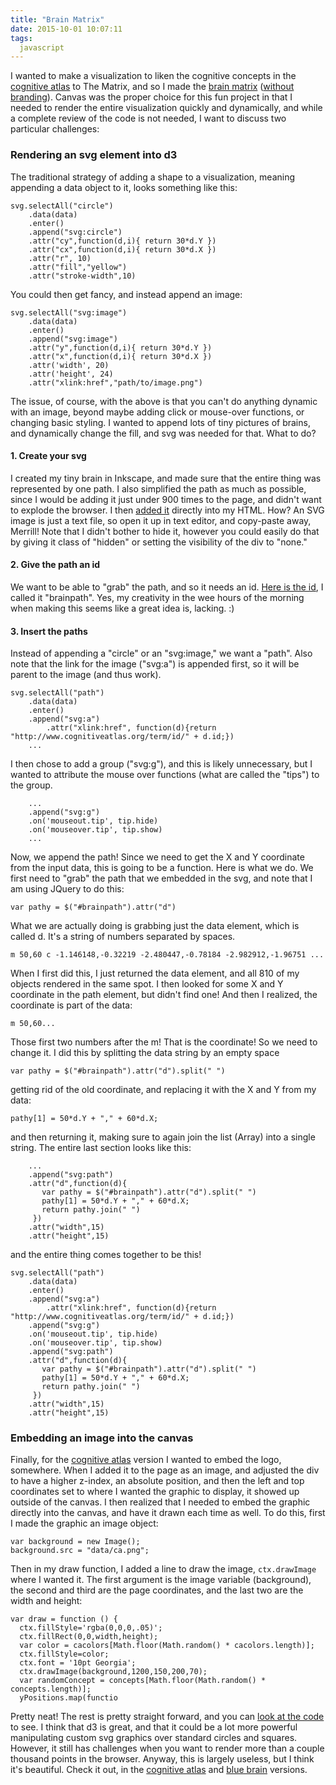 ```yaml
---
title: "Brain Matrix"
date: 2015-10-01 10:07:11
tags:
  javascript
---
```



I wanted to make a visualization to liken the cognitive concepts in the [cognitive atlas](http://www.cognitiveatlas.org) to The Matrix, and so I made the [brain matrix](http://vsoch.github.io/brain-matrix/ca.html) ([without branding](http://vsoch.github.io/brain-matrix)). Canvas was the proper choice for this fun project in that I needed to render the entire visualization quickly and dynamically, and while a complete review of the code is not needed, I want to discuss two particular challenges:


### Rendering an svg element into d3
The traditional strategy of adding a shape to a visualization, meaning appending a data object to it, looks something like this:

```
svg.selectAll("circle")
    .data(data)
    .enter()
    .append("svg:circle")
    .attr("cy",function(d,i){ return 30*d.Y })
    .attr("cx",function(d,i){ return 30*d.X })
    .attr("r", 10)
    .attr("fill","yellow")
    .attr("stroke-width",10)            
```

You could then get fancy, and instead append an image:

```
svg.selectAll("svg:image")
    .data(data)
    .enter()
    .append("svg:image")
    .attr("y",function(d,i){ return 30*d.Y })
    .attr("x",function(d,i){ return 30*d.X })
    .attr('width', 20)
    .attr('height', 24)
    .attr("xlink:href","path/to/image.png")
```

The issue, of course, with the above is that you can't do anything dynamic with an image, beyond maybe adding click or mouse-over functions, or changing basic styling. I wanted to append lots of tiny pictures of brains, and dynamically change the fill, and svg was needed for that. What to do?


#### 1. Create your svg
I created my tiny brain in Inkscape, and made sure that the entire thing was represented by one path. I also simplified the path as much as possible, since I would be adding it just under 900 times to the page, and didn't want to explode the browser. I then [added it](https://github.com/vsoch/brain-matrix/blob/master/index.html#L140) directly into my HTML. How? An SVG image is just a text file, so open it up in text editor, and copy-paste away, Merrill! Note that I didn't bother to hide it, however you could easily do that by giving it class of "hidden" or setting the visibility of the div to "none."


#### 2. Give the path an id
We want to be able to "grab" the path, and so it needs an id. [Here is the id](https://github.com/vsoch/brain-matrix/blob/master/index.html#L196), I called it "brainpath". Yes, my creativity in the wee hours of the morning when making this seems like a great idea is, lacking. :)


#### 3. Insert the paths
Instead of appending a "circle" or an "svg:image," we want a "path". Also note that the link for the image ("svg:a") is appended first, so it will be parent to the image (and thus work). 

```
svg.selectAll("path")
    .data(data)
    .enter()
    .append("svg:a")
        .attr("xlink:href", function(d){return "http://www.cognitiveatlas.org/term/id/" + d.id;})
    ...
``` 

I then chose to add a group ("svg:g"), and this is likely unnecessary, but I wanted to attribute the mouse over functions (what are called the "tips") to the group.

```
    ...
    .append("svg:g")
    .on('mouseout.tip', tip.hide)
    .on('mouseover.tip', tip.show)
    ...
``` 

Now, we append the path! Since we need to get the X and Y coordinate from the input data, this is going to be a function. Here is what we do. We first need to "grab" the path that we embedded in the svg, and note that I am using JQuery to do this: 

```
var pathy = $("#brainpath").attr("d")
``` 

What we are actually doing is grabbing just the data element, which is called d. It's a string of numbers separated by spaces.

```
m 50,60 c -1.146148,-0.32219 -2.480447,-0.78184 -2.982912,-1.96751 ...
``` 

When I first did this, I just returned the data element, and all 810 of my objects rendered in the same spot. I then looked for some X and Y coordinate in the path element, but didn't find one! And then I realized, the coordinate is part of the data:

```
m 50,60...
``` 

Those first two numbers after the m! That is the coordinate! So we need to change it. I did this by splitting the data string by an empty space

```
var pathy = $("#brainpath").attr("d").split(" ")
``` 

getting rid of the old coordinate, and replacing it with the X and Y from my data:

```
pathy[1] = 50*d.Y + "," + 60*d.X;
``` 

and then returning it, making sure to again join the list (Array) into a single string. The entire last section looks like this:

```
    ...
    .append("svg:path")
    .attr("d",function(d){
       var pathy = $("#brainpath").attr("d").split(" ")
       pathy[1] = 50*d.Y + "," + 60*d.X;
       return pathy.join(" ")
     })
    .attr("width",15)
    .attr("height",15)
``` 

and the entire thing comes together to be this!

```
svg.selectAll("path")
    .data(data)
    .enter()
    .append("svg:a")
        .attr("xlink:href", function(d){return "http://www.cognitiveatlas.org/term/id/" + d.id;})
    .append("svg:g")
    .on('mouseout.tip', tip.hide)
    .on('mouseover.tip', tip.show)
    .append("svg:path")
    .attr("d",function(d){
       var pathy = $("#brainpath").attr("d").split(" ")
       pathy[1] = 50*d.Y + "," + 60*d.X;
       return pathy.join(" ")
     })
    .attr("width",15)
    .attr("height",15)
``` 



### Embedding an image into the canvas
Finally, for the [cognitive atlas](http://vsoch.github.io/brain-matrix/ca.html) version I wanted to embed the logo, somewhere. When I added it to the page as an image, and adjusted the div to have a higher z-index, an absolute position, and then the left and top coordinates set to where I wanted the graphic to display, it showed up outside of the canvas. I then realized that I needed to embed the graphic directly into the canvas, and have it drawn each time as well. To do this, first I made the graphic an image object:

```
var background = new Image();
background.src = "data/ca.png";
``` 

Then in my draw function, I added a line to draw the image, `ctx.drawImage` where I wanted it. The first argument is the image variable (background), the second and third are the page coordinates, and the last two are the width and height:

```
var draw = function () {
  ctx.fillStyle='rgba(0,0,0,.05)';
  ctx.fillRect(0,0,width,height);
  var color = cacolors[Math.floor(Math.random() * cacolors.length)];         
  ctx.fillStyle=color;
  ctx.font = '10pt Georgia';
  ctx.drawImage(background,1200,150,200,70);   
  var randomConcept = concepts[Math.floor(Math.random() * concepts.length)];
  yPositions.map(functio
``` 

Pretty neat! The rest is pretty straight forward, and you can [look at the code](http://www.github.com/vsoch/brain-matrix) to see. I think that d3 is great, and that it could be a lot more powerful manipulating custom svg graphics over standard circles and squares. However, it still has challenges when you want to render more than a couple thousand points in the browser. Anyway, this is largely useless, but I think it's beautiful. Check it out, in the [cognitive atlas](http://vsoch.github.io/brain-matrix/ca.html) and [blue brain](http://vsoch.github.io/brain-matrix/) versions.
